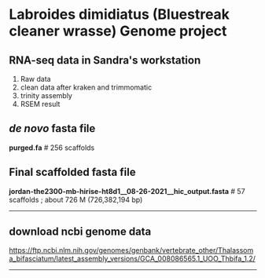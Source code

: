# Labroides dimidiatus (Bluestreak cleaner wrasse) Genome project  

## RNA-seq data in Sandra's workstation   
1. Raw data  
2. clean data after kraken and trimmomatic
3. trinity assembly
4. RSEM result  

## *de novo* fasta file
**purged.fa**                   # 256 scaffolds  

## Final scaffolded fasta file
**jordan-the2300-mb-hirise-ht8d1__08-26-2021__hic_output.fasta**          # 57 scaffolds ; about 726 M (726,382,194 bp)
***
## download ncbi genome data
https://ftp.ncbi.nlm.nih.gov/genomes/genbank/vertebrate_other/Thalassoma_bifasciatum/latest_assembly_versions/GCA_008086565.1_UOO_Thbifa_1.2/  
***
